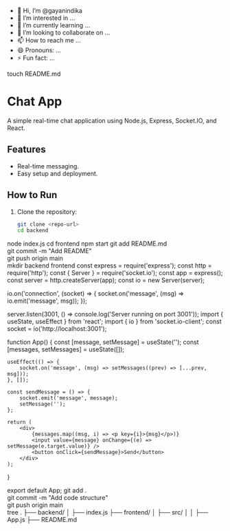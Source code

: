 - 👋 Hi, I’m @gayanindika
- 👀 I’m interested in ...
- 🌱 I’m currently learning ...
- 💞️ I’m looking to collaborate on ...
- 📫 How to reach me ...
- 😄 Pronouns: ...
- ⚡ Fun fact: ...

<!---
gayanindika/gayanindika is a ✨ special ✨ repository because its `README.md` (this file) appears on your GitHub profile.
You can click the Preview link to take a look at your changes.
--->
touch README.md
# Chat App

A simple real-time chat application using Node.js, Express, Socket.IO, and React.

## Features
- Real-time messaging.
- Easy setup and deployment.

## How to Run
1. Clone the repository:
   ```bash
   git clone <repo-url>
   cd backend
node index.js
cd frontend
npm start
git add README.md  
git commit -m "Add README"  
git push origin main  
mkdir backend frontend
const express = require('express');
const http = require('http');
const { Server } = require('socket.io');
const app = express();
const server = http.createServer(app);
const io = new Server(server);

io.on('connection', (socket) => {
    socket.on('message', (msg) => io.emit('message', msg));
});

server.listen(3001, () => console.log('Server running on port 3001'));
import { useState, useEffect } from 'react';
import { io } from 'socket.io-client';
const socket = io('http://localhost:3001');

function App() {
    const [message, setMessage] = useState('');
    const [messages, setMessages] = useState([]);

    useEffect(() => {
        socket.on('message', (msg) => setMessages((prev) => [...prev, msg]));
    }, []);

    const sendMessage = () => {
        socket.emit('message', message);
        setMessage('');
    };

    return (
        <div>
            {messages.map((msg, i) => <p key={i}>{msg}</p>)}
            <input value={message} onChange={(e) => setMessage(e.target.value)} />
            <button onClick={sendMessage}>Send</button>
        </div>
    );
}

export default App;
git add .  
git commit -m "Add code structure"  
git push origin main  
tree
.
├── backend/
│   ├── index.js
├── frontend/
│   ├── src/
│   │   ├── App.js
├── README.md

